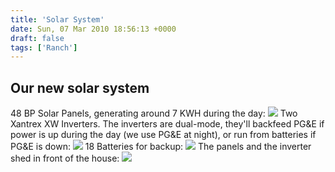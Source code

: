 ```yaml
---
title: 'Solar System'
date: Sun, 07 Mar 2010 18:56:13 +0000
draft: false
tags: ['Ranch']
---
```


Our new solar system
--------------------

48 BP Solar Panels, generating around 7 KWH during the day: [![](http://silverfiddle.smugmug.com/Ranch/Solar-1/005/804481620_CX4nP-S.jpg)](http://silverfiddle.smugmug.com/Ranch/Solar-1/11441828_z7Ldq#804481620_CX4nP-A-LB) Two Xantrex XW Inverters. The inverters are dual-mode, they'll backfeed PG&E if power is up during the day (we use PG&E at night), or run from batteries if PG&E is down: [![](http://silverfiddle.smugmug.com/Ranch/Solar-1/009/804482356_G7MAi-S.jpg)](http://silverfiddle.smugmug.com/Ranch/Solar-1/11441828_z7Ldq#804485222_hcVZU-A-LB) 18 Batteries for backup: [![](http://silverfiddle.smugmug.com/Ranch/Solar-1/006/804482010_gbLHa-S.jpg)](http://silverfiddle.smugmug.com/Ranch/Solar-1/11441828_z7Ldq#804482356_G7MAi-A-LB) The panels and the inverter shed in front of the house: [![](http://silverfiddle.smugmug.com/Ranch/Solar-1/012/804485222_hcVZU-S.jpg)](http://silverfiddle.smugmug.com/Ranch/Solar-1/11441828_z7Ldq#804482356_G7MAi-A-LB)
